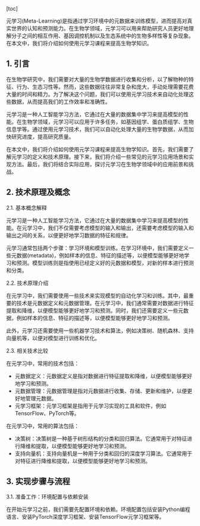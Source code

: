 
[toc]                    
                
                
元学习(Meta-Learning)是指通过学习环境中的元数据来训练模型，进而提高对真实世界的认知和预测能力。在生物学领域，元学习可以用来帮助研究人员更好地理解分子之间的相互作用、基因调控机制以及生态系统中的生物多样性等复杂现象。在本文中，我们将介绍如何使用元学习课程来提高生物学知识。

## 1. 引言

在生物学研究中，我们需要对大量的生物学数据进行收集和分析，以了解物种的特征、行为、生态习性等。然而，这些数据往往非常复杂和庞大，手动处理需要花费大量的时间和精力。为了解决这个问题，我们可以使用元学习技术来自动化处理这些数据，从而提高我们的工作效率和准确性。

元学习是一种人工智能学习方法，它通过在大量的数据集中学习来提高模型的性能。在生物学领域，元学习可以应用于许多任务，如基因组学、蛋白质组学、生物信息学等。通过使用元学习技术，我们可以自动化处理大量的生物学数据，从而加快研究进度，提高研究质量。

在本文中，我们将介绍如何使用元学习课程来提高生物学知识。首先，我们需要了解元学习的定义和技术原理。接下来，我们将介绍一些常见的元学习应用场景和实现方法。最后，我们将结合实际应用，探讨元学习在生物学领域中的应用前景和挑战。

## 2. 技术原理及概念

2.1. 基本概念解释

元学习是一种人工智能学习方法，它通过在大量的数据集中学习来提高模型的性能。在元学习中，我们不仅需要考虑模型的输入和输出，还需要考虑模型的输入和输出之间的关系，以便更好地学习数据的特征和规律。

元学习通常包括两个步骤：学习环境和模型训练。在学习环境中，我们需要定义一些元数据(metadata)，例如样本的信息、特征的描述等，以便模型能够更好地学习和预测。模型训练则是指使用已经定义好的元数据和模型，对新的样本进行预测和分类。

2.2. 技术原理介绍

在元学习中，我们需要使用一些技术来实现模型的自动化学习和训练。其中，最重要的技术是元数据定义和元数据管理。在元学习中，我们通常需要对数据进行特征提取和降维，以便模型能够更好地学习和预测。同时，我们还需要定义一些元数据，例如样本的信息、特征的描述等，以便模型能够更好地学习和预测。

此外，元学习还需要使用一些机器学习技术和算法，例如决策树、随机森林、支持向量机等，以便对模型进行训练和优化。

2.3. 相关技术比较

在元学习中，常用的技术包括：

- 元数据定义：元数据定义是指对数据进行特征提取和降维，以便模型能够更好地学习和预测。
- 元数据管理：元数据管理是指对元数据进行收集、存储、更新和维护，以便更好地管理元数据。
- 元学习框架：元学习框架是指用于元学习实现的工具和软件，例如TensorFlow、PyTorch等。

在元学习中，常用的算法包括：

- 决策树：决策树是一种基于树形结构的分类和回归算法。它通常用于对特征进行降维和提取，以便模型能够更好地学习和预测。
- 支持向量机：支持向量机是一种用于分类和回归的深度学习算法。它通常用于对特征进行降维和提取，以便模型能够更好地学习和预测。

## 3. 实现步骤与流程

3.1. 准备工作：环境配置与依赖安装

在开始元学习之前，我们需要先配置环境和依赖。环境配置包括安装Python编程语言、安装PyTorch深度学习框架、安装TensorFlow元学习框架等。


